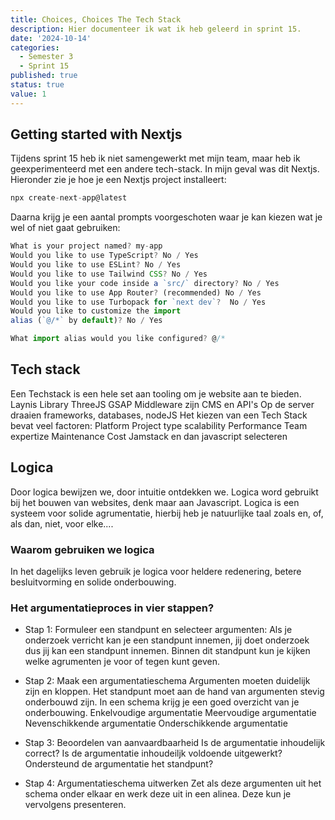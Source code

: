 ```yaml
---
title: Choices, Choices The Tech Stack
description: Hier documenteer ik wat ik heb geleerd in sprint 15.
date: '2024-10-14'
categories:
  - Semester 3
  - Sprint 15
published: true
status: true
value: 1
---
```




## Getting started with Nextjs
Tijdens sprint 15 heb ik niet samengewerkt met mijn team, maar heb ik geexperimenteerd met een andere tech-stack. In mijn geval was dit Nextjs.
Hieronder zie je hoe je een Nextjs project installeert:
<br>

````ts
npx create-next-app@latest

````
Daarna krijg je een aantal prompts voorgeschoten waar je kan kiezen wat je wel of niet gaat gebruiken:
````ts
What is your project named? my-app
Would you like to use TypeScript? No / Yes
Would you like to use ESLint? No / Yes
Would you like to use Tailwind CSS? No / Yes
Would you like your code inside a `src/` directory? No / Yes
Would you like to use App Router? (recommended) No / Yes
Would you like to use Turbopack for `next dev`?  No / Yes
Would you like to customize the import 
alias (`@/*` by default)? No / Yes

What import alias would you like configured? @/*
````

## Tech stack
Een Techstack is een hele set aan tooling om je website aan te bieden. Laynis Library ThreeJS GSAP
Middleware zijn CMS en API's Op de server draaien frameworks, databases, nodeJS
Het kiezen van een Tech Stack bevat veel factoren: Platform Project type scalability Performance Team expertize Maintenance Cost
Jamstack en dan javascript selecteren

## Logica
Door logica bewijzen we, door intuitie ontdekken we. Logica word gebruikt bij het bouwen van websites, denk maar aan Javascript. Logica is een systeem voor solide agrumentatie, hierbij heb je natuurlijke taal zoals en, of, als dan, niet, voor elke....

### Waarom gebruiken we logica
In het dagelijks leven gebruik je logica voor heldere redenering, betere besluitvorming en solide onderbouwing.

### Het argumentatieproces in vier stappen?
- Stap 1: Formuleer een standpunt en selecteer argumenten: Als je onderzoek verricht kan je een standpunt innemen, jij doet onderzoek dus jij kan een standpunt innemen. Binnen dit standpunt kun je kijken welke agrumenten je voor of tegen kunt geven.

- Stap 2: Maak een argumentatieschema Argumenten moeten duidelijk zijn en kloppen. Het standpunt moet aan de hand van argumenten stevig onderbouwd zijn. In een schema krijg je een goed overzicht van je onderbouwing. Enkelvoudige argumentatie Meervoudige argumentatie Nevenschikkende argumentatie Onderschikkende argumentatie

- Stap 3: Beoordelen van aanvaardbaarheid Is de argumentatie inhoudelijk correct? Is de argumentatie inhoudeiljk voldoende uitgewerkt? Ondersteund de argumentatie het standpunt?

- Stap 4: Argumentatieschema uitwerken Zet als deze argumenten uit het schema onder elkaar en werk deze uit in een alinea. Deze kun je vervolgens presenteren.